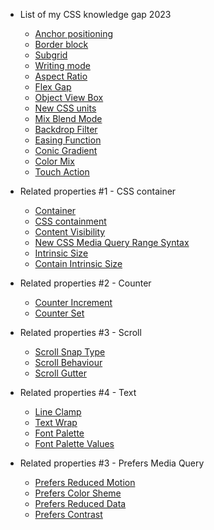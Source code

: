 - List of my CSS knowledge gap 2023

  - [Anchor positioning](my-state-of-css-list/anchor-positioning.md)
  - [Border block](my-state-of-css-list/border-block.md)
  - [Subgrid](my-state-of-css-list/subgrid.md)
  - [Writing mode](my-state-of-css-list/writing-mode.md)
  - [Aspect Ratio](my-state-of-css-list/aspect-ratio.md)
  - [Flex Gap](my-state-of-css-list/flex-gap.md)
  - [Object View Box](my-state-of-css-list/object-view-box.md)
  - [New CSS units](my-state-of-css-list/new-css-units.md)
  - [Mix Blend Mode](my-state-of-css-list/mix-blend-mode.md)
  - [Backdrop Filter](my-state-of-css-list/backdrop-filter.md)
  - [Easing Function](my-state-of-css-list/easing-function.md)
  - [Conic Gradient](my-state-of-css-list/conic-gradient.md)
  - [Color Mix](my-state-of-css-list/color-mix.md)
  - [Touch Action](my-state-of-css-list/touch-action.md)

- Related properties #1 - CSS container

  - [Container](my-state-of-css-list/container.md)
  - [CSS containment](my-state-of-css-list/css-containment.md)
  - [Content Visibility](my-state-of-css-list/content-visibility.md)
  - [New CSS Media Query Range Syntax](my-state-of-css-list/new-mediaquery-range.md)
  - [Intrinsic Size](my-state-of-css-list/intrinsic-size.md)
  - [Contain Intrinsic Size](my-state-of-css-list/contain-intrinsic-size.md)

- Related properties #2 - Counter

  - [Counter Increment](my-state-of-css-list/counter-increment.md)
  - [Counter Set](my-state-of-css-list/counter-set.md)

- Related properties #3 - Scroll

  - [Scroll Snap Type](my-state-of-css-list/scroll-snap-type.md)
  - [Scroll Behaviour](my-state-of-css-list/scroll-behaviour.md)
  - [Scroll Gutter](my-state-of-css-list/scrollbar-gutter.md)

- Related properties #4 - Text

  - [Line Clamp](my-state-of-css-list/line-clamp.md)
  - [Text Wrap](my-state-of-css-list/text-wrap.md)
  - [Font Palette](my-state-of-css-list/font-palette.md)
  - [Font Palette Values](my-state-of-css-list/font-palette-values.md)

- Related properties #3 - Prefers Media Query
  - [Prefers Reduced Motion](my-state-of-css-list/prefers-reduced-motion.md)
  - [Prefers Color Sheme](my-state-of-css-list/prefers-color-scheme.md)
  - [Prefers Reduced Data](my-state-of-css-list/prefers-reduced-data.md)
  - [Prefers Contrast](my-state-of-css-list/prefers-contrast.md)
